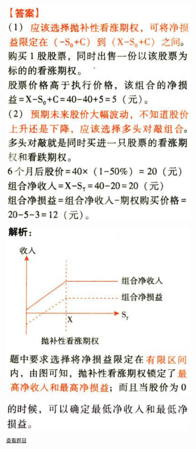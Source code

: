 ![](e8930f31044a9542b484c3cbda80348d.png)

![](1b6971c4c81b8ec375c25a9a2644bf6f.png)

![](519f6acb1551c7754d7f86c54fac36b4.png)

[查看题目](../C07期权价值评估.本章真题.md#12-题目)


